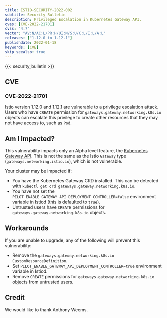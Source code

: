 ```yaml
---
title: ISTIO-SECURITY-2022-002
subtitle: Security Bulletin
description: Privileged Escalation in Kubernetes Gateway API.
cves: [CVE-2022-21701]
cvss: "4.7"
vector: "AV:N/AC:L/PR:H/UI:N/S:U/C:L/I:L/A:L"
releases: ["1.12.0 to 1.12.1"]
publishdate: 2022-01-18
keywords: [CVE]
skip_seealso: true
---
```


{{< security_bulletin >}}

## CVE

### CVE-2022-21701

Istio version 1.12.0 and 1.12.1 are vulnerable to a privilege escalation attack. Users who have `CREATE` permission for `gateways.gateway.networking.k8s.io` objects can escalate this privilege to create other resources that they may not have access to, such as `Pod`.

## Am I Impacted?

This vulnerability impacts only an Alpha level feature, the [Kubernetes Gateway API](/docs/tasks/traffic-management/ingress/gateway-api/). This is not the same as the Istio `Gateway` type (`gateways.networking.istio.io`), which is not vulnerable.

Your cluster may be impacted if:
* You have the Kubernetes Gateway CRD installed. This can be detected with `kubectl get crd gateways.gateway.networking.k8s.io`.
* You have not set the `PILOT_ENABLE_GATEWAY_API_DEPLOYMENT_CONTROLLER=false` environment variable in Istiod (this is defaulted to `true`).
* Untrusted users have `CREATE` permissions for `gateways.gateway.networking.k8s.io` objects.

## Workarounds

If you are unable to upgrade, any of the following will prevent this vulnerability:

* Remove the `gateways.gateway.networking.k8s.io` `CustomResourceDefinition`.
* Set `PILOT_ENABLE_GATEWAY_API_DEPLOYMENT_CONTROLLER=true` environment variable in Istiod.
* Remove `CREATE` permissions for `gateways.gateway.networking.k8s.io` objects from untrusted users.

## Credit

We would like to thank Anthony Weems.
